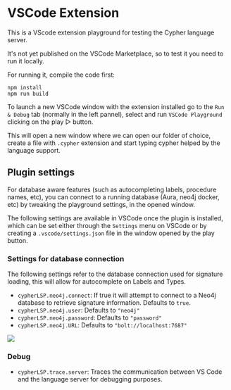 # VSCode Extension

This is a VScode extension playground for testing the Cypher language server.

It's not yet published on the VSCode Marketplace, so to test it you need to run it locally.

For running it, compile the code first:

```
npm install
npm run build
```

To launch a new VSCode window with the extension installed go to the `Run & Debug` tab (normally in the left pannel), select and run `VSCode Playground` clicking on the play ▷ button.

This will open a new window where we can open our folder of choice, create a file with `.cypher` extension and start typing cypher helped by the language support.

## Plugin settings

For database aware features (such as autocompleting labels, procedure names, etc), you can connect to a running database (Aura, neo4j docker, etc) by tweaking the playground settings, in the opened window.

The following settings are available in VSCode once the plugin is installed, which can be set either through the `Settings` menu on VSCode or by creating a `.vscode/settings.json` file in the window opened by the play button.

### Settings for database connection

The following settings refer to the database connection used for signature loading, this will allow for autocomplete on Labels and Types.

- `cypherLSP.neo4j.connect`: If true it will attempt to connect to a Neo4j database to retrieve signature information. Defaults to `true`.
- `cypherLSP.neo4j.user`: Defaults to `"neo4j"`
- `cypherLSP.neo4j.password`: Defaults to `"password"`
- `cypherLSP.neo4j.URL`: Defaults to `"bolt://localhost:7687"`

![](../../imgs/vscode-playground.png)

### Debug

- `cypherLSP.trace.server`: Traces the communication between VS Code and the language server for debugging purposes.
